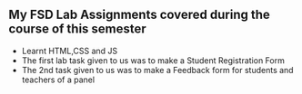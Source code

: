## My FSD Lab Assignments covered during the course of this semester 
- Learnt HTML,CSS and JS 
- The first lab task given to us was to make a Student Registration Form
- The 2nd task given to us was to make a Feedback form for students and teachers of a panel
